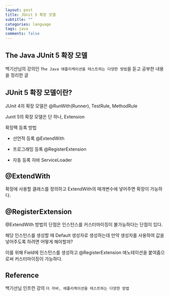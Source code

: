 ```yaml
---
layout: post
title: JUnit 5 확장 모델
subtitle: ""
categories: language
tags: java
comments: false
---
```


## The Java JUnit 5 확장 모델

백기선님의 강의인 `The Java 애플리케이션을 테스트하는 다양한 방법`을 듣고 공부한 내용을 정리한 글

## JUnit 5 확장 모델이란?

JUnit 4의 확장 모델은 @RunWith(Runner), TestRule, MethodRule

Junit 5의 확장 모델은 단 하나, Extension

확장팩 등록 방법

- 선언적 등록 @ExtendWith

- 프로그래밍 등록 @RegisterExtension

- 자동 등록 자바 ServiceLoader

## @ExtendWith

확장에 사용할 클래스를 정의하고 ExtendWith의 매개변수에 넣어주면 확장이 가능하다.

## @RegisterExtension

@ExtendWith 방법의 단점은 인스턴스를 커스터마이징이 불가능하다는 단점이 있다.

해당 인스턴스를 생성할 때 Default 생성자로 생성하는데 만약 생성자를 사용하여 값을 넣어주도록 하려면 어떻게 해야할까?

이를 위해 Field에 인스턴스를 생성하고 @RegisterExtension 애노테이션을 붙여줌으로써 커스터마이징이 가능하다.

## Reference

백기선님 인프런 강의 `더 자바, 애플리케이션을 테스트하는 다양한 방법`